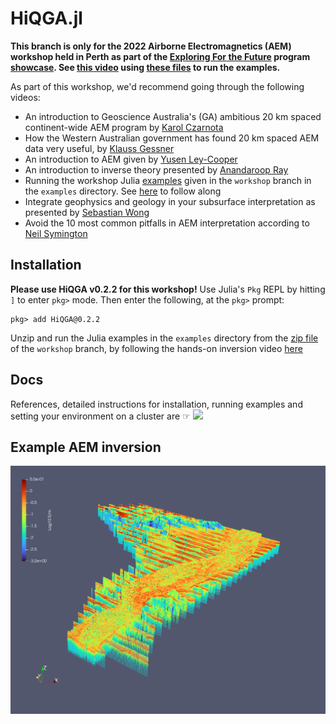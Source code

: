 # HiQGA.jl


**This branch is only for the 2022 Airborne Electromagnetics (AEM) workshop held in Perth as part of the [Exploring For the Future](https://www.eftf.ga.gov.au/) program [showcase](https://www.eftf.ga.gov.au/news/2022-showcase). See [this video](https://www.youtube.com/watch?v=edgzr8vpCKY&list=PL0jP_ahe-BFmRWx6IT9G2zbFHA6qmJ52f&index=6) using [these files](https://github.com/GeoscienceAustralia/HiQGA.jl/archive/refs/heads/workshop.zip) to run the examples.**

As part of this workshop, we'd recommend going through the following videos:
- An introduction to Geoscience Australia's (GA) ambitious 20 km spaced continent-wide AEM program by [Karol Czarnota](https://www.youtube.com/watch?v=pzJJf8RIipA&list=PL0jP_ahe-BFmRWx6IT9G2zbFHA6qmJ52f&index=1)
- How the Western Australian government has found 20 km spaced AEM data very useful, by [Klauss Gessner](https://www.youtube.com/watch?v=27YXK6RDkT0&list=PL0jP_ahe-BFmRWx6IT9G2zbFHA6qmJ52f&index=2)
- An introduction to AEM given by [Yusen Ley-Cooper](https://www.youtube.com/watch?v=KJxowEmCvHM&list=PL0jP_ahe-BFmRWx6IT9G2zbFHA6qmJ52f&index=3)
- An introduction to inverse theory presented by [Anandaroop Ray](https://www.youtube.com/watch?v=P2NhmWPQICQ&list=PL0jP_ahe-BFmRWx6IT9G2zbFHA6qmJ52f&index=5)
- Running the workshop Julia [examples](https://github.com/GeoscienceAustralia/HiQGA.jl/archive/refs/heads/workshop.zip) given in the `workshop` branch in the `examples` directory. See [here](https://www.youtube.com/watch?v=edgzr8vpCKY&list=PL0jP_ahe-BFmRWx6IT9G2zbFHA6qmJ52f&index=6) to follow along
- Integrate geophysics and geology in your subsurface interpretation as presented by [Sebastian Wong](https://www.youtube.com/watch?v=nsZ8IetMyew&list=PL0jP_ahe-BFmRWx6IT9G2zbFHA6qmJ52f&index=7)
- Avoid the 10 most common pitfalls in AEM interpretation according to [Neil Symington](https://www.youtube.com/watch?v=Of_-p6NIkJM&list=PL0jP_ahe-BFmRWx6IT9G2zbFHA6qmJ52f&index=8) 


## Installation
**Please use HiQGA v0.2.2 for this workshop!** Use Julia's `Pkg` REPL by hitting `]` to enter `pkg>` mode. Then enter the following, at the `pkg>` prompt:
```
pkg> add HiQGA@0.2.2
```

Unzip and run the Julia examples in the `examples` directory from the [zip file](https://github.com/GeoscienceAustralia/HiQGA.jl/archive/refs/heads/workshop.zip) of the `workshop` branch, by following the hands-on inversion video [here](https://www.youtube.com/watch?v=edgzr8vpCKY&list=PL0jP_ahe-BFmRWx6IT9G2zbFHA6qmJ52f&index=6) 

## Docs
References, detailed instructions for installation, running examples and setting your environment on a cluster are ☞ [<img src="https://img.shields.io/badge/docs-stable-steelblue.svg">](https://geoscienceaustralia.github.io/HiQGA.jl/)

## Example AEM inversion
![](./aem.png)
